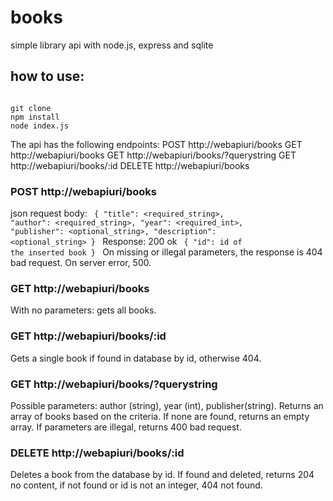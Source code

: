 # books
simple library api with node.js, express and sqlite

## how to use:

<code>
git clone
npm install
node index.js
</code>

The api has the following endpoints:
POST http://webapiuri/books
GET http://webapiuri/books
GET http://webapiuri/books/?querystring
GET http://webapiuri/books/:id
DELETE http://webapiuri/books

### POST http://webapiuri/books

json request body:
<code>
{
  "title": <required_string>,
  "author": <required_string>,
  "year": <required_int>,
  "publisher": <optional_string>,
  "description": <optional_string>
}
</code>
Response: 200 ok
<code>
{
  "id": id of the inserted book
}
</code>
On missing or illegal parameters, the response is 404 bad request. On server error, 500.

### GET http://webapiuri/books
With no parameters: gets all books. 

### GET http://webapiuri/books/:id
Gets a single book if found in database by id, otherwise 404.

### GET http://webapiuri/books/?querystring
Possible parameters: author (string), year (int), publisher(string). Returns an array of books based on the criteria. If none are found, returns an empty array. If parameters are illegal, returns 400 bad request. 

### DELETE http://webapiuri/books/:id
Deletes a book from the database by id. If found and deleted, returns 204 no content, if not found or id is not an integer, 404 not found.



